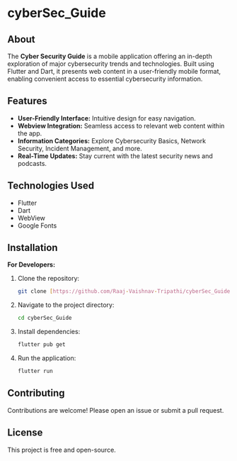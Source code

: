# cyberSec_Guide

## About

The **Cyber Security Guide** is a mobile application offering an in-depth exploration of major cybersecurity trends and technologies. Built using Flutter and Dart, it presents web content in a user-friendly mobile format, enabling convenient access to essential cybersecurity information.

## Features

*   **User-Friendly Interface:** Intuitive design for easy navigation.
*   **Webview Integration:** Seamless access to relevant web content within the app.
*   **Information Categories:**  Explore Cybersecurity Basics, Network Security, Incident Management, and more.
*   **Real-Time Updates:** Stay current with the latest security news and podcasts.

## Technologies Used

*   Flutter
*   Dart
*   WebView
*   Google Fonts

## Installation

**For Developers:**

1.  Clone the repository:
    
    ```bash
    git clone [https://github.com/Raaj-Vaishnav-Tripathi/cyberSec_Guide.git](https://github.com/Raaj-Vaishnav-Tripathi/cyberSec_Guide.git)
    
2.  Navigate to the project directory:
    
    ```bash
    cd cyberSec_Guide
    ```
    
3.  Install dependencies:
    
    ```bash
    flutter pub get
    ```
    
4.  Run the application:
    
    ```bash
    flutter run
    ```

## Contributing

Contributions are welcome! Please open an issue or submit a pull request.

## License

This project is free and open-source.
